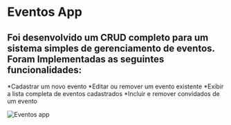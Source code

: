 # Eventos App
## Foi desenvolvido um CRUD completo para um sistema simples de gerenciamento de eventos. Foram Implementadas as seguintes funcionalidades: 
*Cadastrar um novo evento 
*Editar ou remover um evento existente 
*Exibir a lista completa de eventos cadastrados 
*Incluir e remover convidados de um evento

![Eventos app](https://i.ibb.co/qjtq1bQ/inicial.png)




